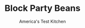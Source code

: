 ---
layout: ../../layouts/MarkdownPostLayout.astro
title: Block Party Beans
author: America's Test Kitchen
pubDate: 2023-03-15
description: "Boston Baked Beans meet Sloppy Joe in this easy, crowd pleasing dish."
image_url: https://res.cloudinary.com/hksqkdlah/image/upload/ar_1:1,c_fill,dpr_2.0,f_auto,fl_lossy.progressive.strip_profile,g_faces:auto,q_auto:low,w_344/7511_sfs-partybeans08-276937
tags: ["Side Dishes","Beans"]
calories: 5831
protein: 32
carbohydrates: 56
fats: 
fiber: 11
ingredients: ["2 1/2 pounds, 85 percent lean ground beef","1 , onion, chopped fine","4 , garlic cloves, minced","4 (15-ounce) cans, beans, drained and rinsed (see note)","2 (28-ounce) cans, tomato sauce","1/2 cup, barbecue sauce","1/3 cup, packed brown sugar","1/4 cup, cider vinegar","1/2 teaspoon, red pepper flakes",", Salt and pepper","12 ounces, green beans, trimmed and cut into 1/2-inch pieces","1 (10-ounce) package, frozen lima beans"]
serves: 12
time: "1½ hours"
instructions: ["MAKE SAUCE Adjust oven rack to lower-middle position and heat oven to 350 degrees. Cook beef in Dutch oven over medium-high heat until no longer pink, about 8 minutes. Drain beef in colander, then return to pot. Stir in onion and cook until softened, about 3 minutes. Add garlic and cook until fragrant, about 30 seconds. Stir in beans, tomato sauce, barbecue sauce, sugar, vinegar, pepper flakes, ½ teaspoon salt, and ½ teaspoon pepper and bring to boil.","BAKE Transfer pot to oven and cook, covered, until sauce is slightly thickened, about 30 minutes. Stir in green beans and lima beans and continue to cook, covered, until green beans are tender, about 30 minutes. Season with additional salt and pepper, if necessary. Serve. (Beans can be refrigerated in airtight container for 3 days or frozen for 1 month.)"]
nutrition: ["1562 mg Potassium","378 mg Phosphorus","174 mg Calcium","8 mg Iron","135 mg Magnesium","1061 mg Sodium","6 mg Zinc","15 g Fat","6 mg Niacin (B3)","6 g Monounsaturated","19 mg Vitamin C","64 mg Cholesterol","5 g Saturated","11 g Fiber","129 µg Folate (food)","16 g Sugars","16 µg Vitamin K","345 g Water","56 g Carbs","129 µg Folate equivalent (total)","32 g Protein","3 mg Vitamin E","2 µg Vitamin B12","47 µg Vitamin A","485 kcal Energy","5 g Sugars, added","5831 calories"]
notes: "For a festive presentation worthy of its name, we recommend using beans of varying shapes and colors, such as kidney beans, navy beans, black beans, and pinto beans. Serve with hot sauce."
---